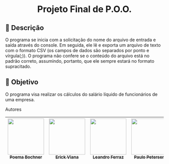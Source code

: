 <h1 align="center"> Projeto Final de P.O.O. </h1>

## 📁 Descrição
O programa se inicia com a solicitação do nome do arquivo de entrada e saída através do console. Em seguida, ele lê e exporta um arquivo de texto com o formato CSV (os campos de dados são separados por ponto e vírgula(;)). O programa não confere se o conteúdo do arquivo está no padrão correto, assumindo, portanto, que ele sempre estará no formato supracitado.

## 🎯 Objetivo
O programa visa realizar os cálculos do salário líquido de funcionários de uma empresa.

Autores

| [<img src="https://avatars.githubusercontent.com/u/105015617?v=4" width=115><br><sub>Poema Bochner</sub>](https://github.com/poemabochner) |  [<img src="https://avatars.githubusercontent.com/u/102622495?v=4" width=115><br><sub>Erick Viana</sub>](https://github.com/ErickNotFound) |  [<img src="https://avatars.githubusercontent.com/u/85909017?v=4" width=115><br><sub>Leandro Ferraz</sub>](https://github.com/FerrazLeandro) | [<img src="https://avatars.githubusercontent.com/u/110869577?v=4" width=115><br><sub>Paulo Petersen</sub>](https://github.com/PauloPetersen) | [<img src="https://avatars.githubusercontent.com/u/110869570?v=4" width=115><br><sub>José Ailton</sub>](https://github.com/zehlopes) |  [<img src="https://avatars.githubusercontent.com/u/99817081?v=4" width=115><br><sub>Barbara Souza</sub>](https://github.com/barbarasouzza) | 
| :---: | :---: | :---: | :---: | :---: | :---: |
